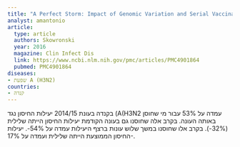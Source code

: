 ```yaml
---
title: "A Perfect Storm: Impact of Genomic Variation and Serial Vaccination on Low Influenza Vaccine Effectiveness During the 2014-2015 Season"
analyst: amantonio
article:
  type: article
  authors: Skowronski
  year: 2016
  magazine: Clin Infect Dis
  link: https://www.ncbi.nlm.nih.gov/pmc/articles/PMC4901864
  pubmed: PMC4901864
diseases:
- שפעת A (H3N2)
countries:
- קנדה
---
```


בקנדה בעונת 2014/15 יעילות החיסון נגד (A(H3N2 עמדה על 53% עבור מי שחוסן באותה העונה. בקרב אלה שחוסנו גם בעונה הקודמת יעילות החיסון הייתה שלילית (32%-). בקרב אלו שחוסנו במשך שלוש עונות ברצף היעילות עמדה על 54%-.
יעילות החיסון הממוצעת הייתה שלילית ועמדה על 17%-.
